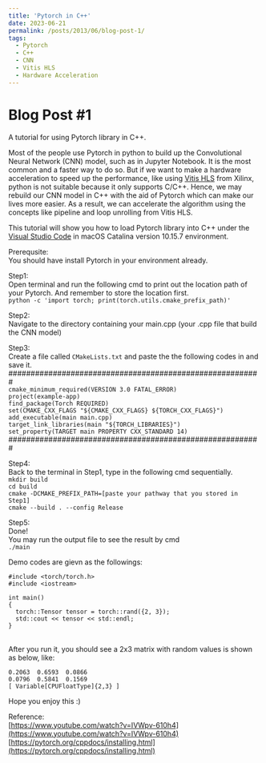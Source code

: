 ```yaml
---
title: 'Pytorch in C++'
date: 2023-06-21
permalink: /posts/2013/06/blog-post-1/
tags:
  - Pytorch
  - C++
  - CNN
  - Vitis HLS
  - Hardware Acceleration
---
```


Blog Post #1
======
A tutorial for using Pytorch library in C++.

Most of the people use Pytorch in python to build up the Convolutional Neural Network (CNN) model, such as in Jupyter Notebook. It is the most common and a faster way to do so. But if we want to make a hardware acceleration to speed up the performance, like using [Vitis HLS](https://www.xilinx.com/products/design-tools/vitis/vitis-hls.html) from Xilinx, python is not suitable because it only supports C/C++. Hence, we may rebuild our CNN model in C++ with the aid of Pytorch which can make our lives more easier. As a result, we can accelerate the algorithm using the concepts like pipeline and loop unrolling from Vitis HLS. 

This tutorial will show you how to load Pytorch library into C++ under the [Visual Studio Code](https://code.visualstudio.com/) in macOS Catalina version 10.15.7 environment. 

Prerequsite: <br>
You should have install Pytorch in your environment already. 

Step1: <br>
Open terminal and run the following cmd to print out the location path of your Pytorch. And remember to store the location first.<br>
`python -c 'import torch; print(torch.utils.cmake_prefix_path)'`

Step2:<br>
Navigate to the directory containing your main.cpp (your .cpp file that build the CNN model)

Step3:<br>
Create a file called `CMakeLists.txt` and paste the the following codes in and save it.<br>
#########################################################<br>
`cmake_minimum_required(VERSION 3.0 FATAL_ERROR)` <br>
`project(example-app)`<br>
`find_package(Torch REQUIRED)`<br>
`set(CMAKE_CXX_FLAGS "${CMAKE_CXX_FLAGS} ${TORCH_CXX_FLAGS}")`<br>
`add_executable(main main.cpp)`<br>
`target_link_libraries(main "${TORCH_LIBRARIES}")`<br>
`set_property(TARGET main PROPERTY CXX_STANDARD 14)`<br>
#########################################################

Step4:<br>
Back to the terminal in Step1, type in the following cmd sequentially.<br>
`mkdir build`<br>
`cd build`<br>
`cmake -DCMAKE_PREFIX_PATH=[paste your pathway that you stored in Step1]`<br>
`cmake --build . --config Release`

Step5:<br>
Done!<br>
You may run the output file to see the result by cmd<br>
`./main`

Demo codes are gievn as the followings:<br>


    
    #include <torch/torch.h>
    #include <iostream>

    int main() 
    {
      torch::Tensor tensor = torch::rand({2, 3});
      std::cout << tensor << std::endl;
    }    
    


<br>
After you run it, you should see a 2x3 matrix with random values is shown as below, like: <br>


    0.2063  0.6593  0.0866
    0.0796  0.5841  0.1569
    [ Variable[CPUFloatType]{2,3} ]           


Hope you enjoy this :)

Reference:<br>
[https://www.youtube.com/watch?v=IVWpv-610h4](https://www.youtube.com/watch?v=IVWpv-610h4)<br>
[https://pytorch.org/cppdocs/installing.html](https://pytorch.org/cppdocs/installing.html)
